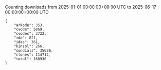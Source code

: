 
Counting downloads from 2025-01-01 00:00:00+00:00 UTC to 2025-06-17 00:00:00+00:00 UTC

```
{
    "arkode": 353,
    "cvode": 5069,
    "cvodes": 3722,
    "ida": 821,
    "idas": 361,
    "kinsol": 266,
    "sundials": 35626,
    "clones": 114712,
    "total": 160930
}
```
